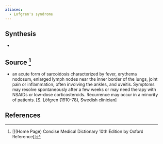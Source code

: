 ```yaml
---
aliases:
  - Lofgren's syndrome
---
```

## Synthesis
- 
## Source [^1]
- an acute form of sarcoidosis characterized by fever, erythema nodosum, enlarged lymph nodes near the inner border of the lungs, joint pain or inflammation, often involving the ankles, and uveitis. Symptoms may resolve spontaneously after a few weeks or may need therapy with NSAIDs or low-dose corticosteroids. Recurrence may occur in a minority of patients. \[S. Löfgren (1910-78), Swedish clinician]
## References

[^1]: [[(Home Page) Concise Medical Dictionary 10th Edition by Oxford Reference]]